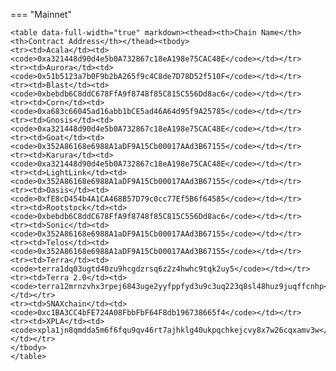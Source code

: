 === "Mainnet"

    <table data-full-width="true" markdown><thead><th>Chain Name</th><th>Contract Address</th></thead><tbody>
    <tr><td>Acala</td><td><code>0xa321448d90d4e5b0A732867c18eA198e75CAC48E</code></td></tr>
    <tr><td>Aurora</td><td><code>0x51b5123a7b0F9b2bA265f9c4C8de7D78D52f510F</code></td></tr>
    <tr><td>Blast</td><td><code>0xbebdb6C8ddC678FfA9f8748f85C815C556Dd8ac6</code></td></tr>
    <tr><td>Corn</td><td><code>0xa683c66045ad16abb1bCE5ad46A64d95f9A25785</code></td></tr>
    <tr><td>Gnosis</td><td><code>0xa321448d90d4e5b0A732867c18eA198e75CAC48E</code></td></tr>
    <tr><td>Goat</td><td><code>0x352A86168e6988A1aDF9A15Cb00017AAd3B67155</code></td></tr>
    <tr><td>Karura</td><td><code>0xa321448d90d4e5b0A732867c18eA198e75CAC48E</code></td></tr>
    <tr><td>LightLink</td><td><code>0x352A86168e6988A1aDF9A15Cb00017AAd3B67155</code></td></tr>
    <tr><td>Oasis</td><td><code>0xfE8cD454b4A1CA468B57D79c0cc77Ef5B6f64585</code></td></tr>
    <tr><td>Rootstock</td><td><code>0xbebdb6C8ddC678FfA9f8748f85C815C556Dd8ac6</code></td></tr>
    <tr><td>Sonic</td><td><code>0x352A86168e6988A1aDF9A15Cb00017AAd3B67155</code></td></tr>
    <tr><td>Telos</td><td><code>0x352A86168e6988A1aDF9A15Cb00017AAd3B67155</code></td></tr>
    <tr><td>Terra</td><td><code>terra1dq03ugtd40zu9hcgdzrsq6z2z4hwhc9tqk2uy5</code></td></tr>
    <tr><td>Terra 2.0</td><td><code>terra12mrnzvhx3rpej6843uge2yyfppfyd3u9c3uq223q8sl48huz9juqffcnhp</code></td></tr>
    <tr><td>SNAXchain</td><td><code>0xc1BA3CC4bFE724A08FbbFbF64F8db196738665f4</code></td></tr>
    <tr><td>XPLA</td><td><code>xpla1jn8qmdda5m6f6fqu9qv46rt7ajhklg40ukpqchkejcvy8x7w26cqxamv3w</code></td></tr>
    </tbody>
    </table>
